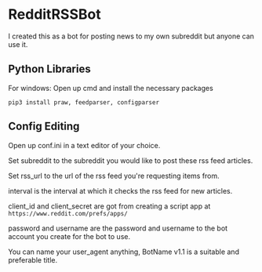 # RedditRSSBot
I created this as a bot for posting news to my own subreddit but anyone can use it.

## Python Libraries
For windows:
Open up cmd and install the necessary packages
```
pip3 install praw, feedparser, configparser
```

## Config Editing
Open up conf.ini in a text editor of your choice.


Set subreddit to the subreddit you would like to post these rss feed articles.

Set rss_url to the url of the rss feed you're requesting items from.

interval is the interval at which it checks the rss feed for new articles.

client_id and client_secret are got from creating a script app at ``https://www.reddit.com/prefs/apps/``

password and username are the password and username to the bot account you create for the bot to use.

You can name your user_agent anything, BotName v1.1 is a suitable and preferable title.
